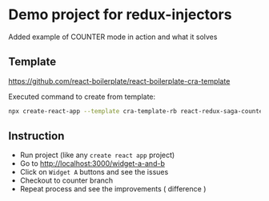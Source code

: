 # Demo project for redux-injectors 
Added example of COUNTER mode in action and what it solves
<br />

## Template
https://github.com/react-boilerplate/react-boilerplate-cra-template <br />

Executed command to create from template:
```bash
npx create-react-app --template cra-template-rb react-redux-saga-counter-mode-demo
```

## Instruction

- Run project (like any `create react app` project)
- Go to [http://localhost:3000/widget-a-and-b](http://localhost:3000/widget-a-and-b)
- Click on `Widget A` buttons and see the issues
- Checkout to counter branch
- Repeat process and see the improvements ( difference )
